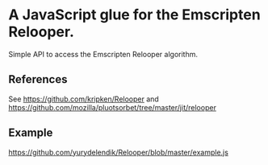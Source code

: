 # A JavaScript glue for the Emscripten Relooper.

Simple API to access the Emscripten Relooper algorithm.

## References

See https://github.com/kripken/Relooper and https://github.com/mozilla/pluotsorbet/tree/master/jit/relooper

## Example

https://github.com/yurydelendik/Relooper/blob/master/example.js
